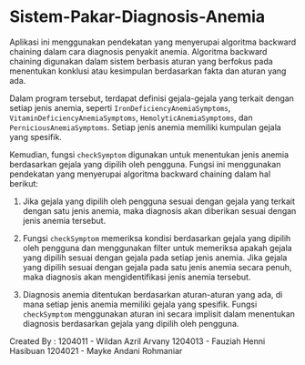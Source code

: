 # Sistem-Pakar-Diagnosis-Anemia

Aplikasi ini menggunakan pendekatan yang menyerupai algoritma backward chaining dalam cara diagnosis penyakit anemia. Algoritma backward chaining digunakan dalam sistem berbasis aturan yang berfokus pada menentukan konklusi atau kesimpulan berdasarkan fakta dan aturan yang ada.

Dalam program tersebut, terdapat definisi gejala-gejala yang terkait dengan setiap jenis anemia, seperti `IronDeficiencyAnemiaSymptoms`, `VitaminDeficiencyAnemiaSymptoms`, `HemolyticAnemiaSymptoms`, dan `PerniciousAnemiaSymptoms`. Setiap jenis anemia memiliki kumpulan gejala yang spesifik.


Kemudian, fungsi `checkSymptom` digunakan untuk menentukan jenis anemia berdasarkan gejala yang dipilih oleh pengguna. Fungsi ini menggunakan pendekatan yang menyerupai algoritma backward chaining dalam hal berikut:


1. Jika gejala yang dipilih oleh pengguna sesuai dengan gejala yang terkait dengan satu jenis anemia, maka diagnosis akan diberikan sesuai dengan jenis anemia tersebut.


2. Fungsi `checkSymptom` memeriksa kondisi berdasarkan gejala yang dipilih oleh pengguna dan menggunakan filter untuk memeriksa apakah gejala yang dipilih sesuai dengan gejala pada setiap jenis anemia. Jika gejala yang dipilih sesuai dengan gejala pada satu jenis anemia secara penuh, maka diagnosis akan mengidentifikasi jenis anemia tersebut.


3. Diagnosis anemia ditentukan berdasarkan aturan-aturan yang ada, di mana setiap jenis anemia memiliki gejala yang spesifik. Fungsi `checkSymptom` menggunakan aturan ini secara implisit dalam menentukan diagnosis berdasarkan gejala yang dipilih oleh pengguna.

Created By :
1204011 - Wildan Azril Arvany
1204013 - Fauziah Henni Hasibuan
1204021 - Mayke Andani Rohmaniar